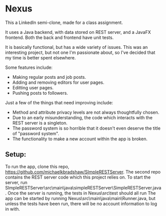 # Nexus
This a LinkedIn semi-clone, made for a class assignment.

It uses a Java backend, with data stored on REST server, and a JavaFX frontend. Both the back and frontend have unit tests.

It is basically functional, but has a wide variety of issues. This was an interesting project, but not one I'm passionate about, so I've decided that my time is better spent elsewhere.

Some features include:
- Making regular posts and job posts.
- Adding and removing editors for user pages.
- Editting user pages.
- Pushing posts to followers.


Just a few of the things that need improving include:
- Method and attribute privacy levels are not always thoughtfully chosen.
- Due to an early misunderstanding, the code which interacts with the REST server is a singleton.
- The password system is so horrible that it doesn't even deserve the title of "password system".
- The functionality to make a new account within the app is broken.


## Setup:
To run the app, clone this repo, https://github.com/michaelkbradshaw/SImpleRESTServer. The second repo contains the REST server code which this project relies on. To start the server, run SImpleRESTServer\src\main\java\simpleRESTServer\SimpleRESTServer.java. Once the server is running, the tests in Nexus\src\test should all run
The app can be started by running Nexus\src\main\java\main\Runner.java, but unless the tests have been run, there will be no account information to log in with.
